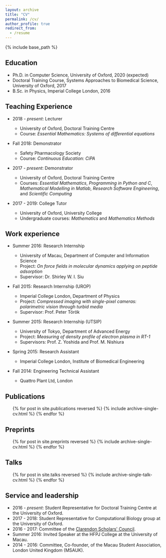 ```yaml
---
layout: archive
title: "CV"
permalink: /cv/
author_profile: true
redirect_from:
  - /resume
---
```


{% include base_path %}

## Education
* Ph.D. in Computer Science, University of Oxford, 2020 (expected)
* Doctoral Training Course, Systems Approaches to Biomedical Science, University of Oxford, 2017
* B.Sc. in Physics, Imperial College London, 2016

## Teaching Experience
* 2018 - _present_: Lecturer
  * University of Oxford, Doctoral Training Centre
  * Course: _Essential Mathematics: Systems of differential equations_

* Fall 2018: Demonstrator
  * Safety Pharmacology Society
  * Course: _Continuous Education: CiPA_

* 2017 - _present_: Demonstrator
  * University of Oxford, Doctoral Training Centre
  * Courses: _Essential Mathematics_, _Programming in Python and C_, _Mathematical Modelling in Matlab_, _Research Software Engineering_, and _Scientific Computing_

* 2017 - 2019: College Tutor
  * University of Oxford, University College
  * Undergraduate courses: _Mathematics_ and _Mathematics Methods_

## Work experience
* Summer 2016: Research Internship
  * University of Macau, Department of Computer and Information Science
  * Project: _On force fields in molecular dynamics applying on peptide adsorption_
  * Supervisor: Dr. Shirley W. I. Siu

* Fall 2015: Research Internship (UROP)
  * Imperial College London, Department of Physics
  * Project: _Compressed imaging with single-pixel cameras: polarimetric vision through turbid media_
  * Supervisor: Prof. Peter Török

* Summer 2015: Research Internship (UTSIP)
  * University of Tokyo, Department of Advanced Energy
  * Project: _Measuring of density profile of electron plasma in RT-1_
  * Supervisors: Prof. Z. Yoshida and Prof. M. Nishiura

* Spring 2015: Research Assistant
  * Imperial College London, Institute of Biomedical Engineering

* Fall 2014: Engineering Technical Assistant
  * Quattro Plant Ltd, London

## Publications
  <ul>{% for post in site.publications reversed %}
    {% include archive-single-cv.html %}
  {% endfor %}</ul>
  
## Preprints
  <ul>{% for post in site.preprints reversed %}
    {% include archive-single-cv.html %}
  {% endfor %}</ul>
  
## Talks
  <ul>{% for post in site.talks reversed %}
    {% include archive-single-talk-cv.html %}
  {% endfor %}</ul>
  
## Service and leadership
* 2016 - _present_: Student Representative for Doctoral Training Centre at the University of Oxford.
* 2017 - 2018: Student Representative for Computational Biology group at the University of Oxford.
* 2016 - 2017: Committee of the [Clarendon Scholars' Council](https://www.ox.ac.uk/clarendon/scholars-and-alumni/clarendon-scholars-council).
* Summer 2016: Invited Speaker at the HFPJ College at the University of Macau.
* 2014 - 2016: Committee, Co-founder, of the Macau Student Association, London United Kingdom (MSAUK).

